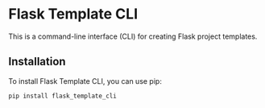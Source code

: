 # Flask Template CLI

This is a command-line interface (CLI) for creating Flask project templates.

## Installation

To install Flask Template CLI, you can use pip:

```bash
pip install flask_template_cli